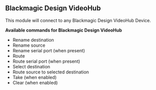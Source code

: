 ## Blackmagic Design VideoHub

This module will connect to any Blackmagic Design VideoHub Device.

**Available commands for Blackmagic Design VideoHub**

* Rename destination
* Rename source
* Rename serial port (when present)
* Route
* Route serial port (when present)
* Select destination
* Route source to selected destination
* Take (when enabled)
* Clear (when enabled)